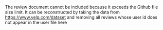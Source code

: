 The review document cannot be included because it exceeds the Github file size limit.
It can be reconstructed by taking the data from https://www.yelp.com/dataset and removing all reviews whose user id does not appear in the user file here
